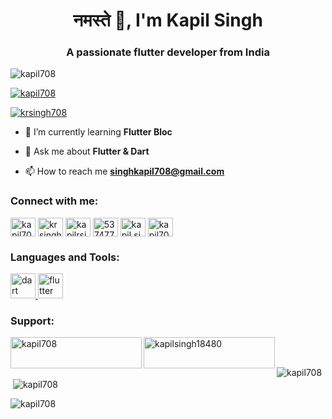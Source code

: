 <h1 align="center">नमस्ते 👋, I'm Kapil Singh</h1>
<h3 align="center">A passionate flutter developer from India</h3>

<p align="left"> <img src="https://komarev.com/ghpvc/?username=kapil708&label=Profile%20views&color=0e75b6&style=flat" alt="kapil708" /> </p>

<p align="left"> <a href="https://github.com/ryo-ma/github-profile-trophy"><img src="https://github-profile-trophy.vercel.app/?username=kapil708" alt="kapil708" /></a> </p>

<p align="left"> <a href="https://twitter.com/krsingh708" target="blank"><img src="https://img.shields.io/twitter/follow/krsingh708?logo=twitter&style=for-the-badge" alt="krsingh708" /></a> </p>

- 🌱 I’m currently learning **Flutter Bloc**

- 💬 Ask me about **Flutter & Dart**

- 📫 How to reach me **singhkapil708@gmail.com**

<h3 align="left">Connect with me:</h3>
<p align="left">
<a href="https://dev.to/kapil708" target="blank"><img align="center" src="https://raw.githubusercontent.com/rahuldkjain/github-profile-readme-generator/master/src/images/icons/Social/devto.svg" alt="kapil708" height="30" width="40" /></a>
<a href="https://twitter.com/krsingh708" target="blank"><img align="center" src="https://raw.githubusercontent.com/rahuldkjain/github-profile-readme-generator/master/src/images/icons/Social/twitter.svg" alt="krsingh708" height="30" width="40" /></a>
<a href="https://linkedin.com/in/kapilrsingh" target="blank"><img align="center" src="https://raw.githubusercontent.com/rahuldkjain/github-profile-readme-generator/master/src/images/icons/Social/linked-in-alt.svg" alt="kapilrsingh" height="30" width="40" /></a>
<a href="https://codesandbox.com/5374771" target="blank"><img align="center" src="https://raw.githubusercontent.com/rahuldkjain/github-profile-readme-generator/master/src/images/icons/Social/codesandbox.svg" alt="5374771" height="30" width="40" /></a>
<a href="https://fb.com/kapil.singh.35574" target="blank"><img align="center" src="https://raw.githubusercontent.com/rahuldkjain/github-profile-readme-generator/master/src/images/icons/Social/facebook.svg" alt="kapil.singh.35574" height="30" width="40" /></a>
<a href="https://instagram.com/kapil708" target="blank"><img align="center" src="https://raw.githubusercontent.com/rahuldkjain/github-profile-readme-generator/master/src/images/icons/Social/instagram.svg" alt="kapil708" height="30" width="40" /></a>
</p>

<h3 align="left">Languages and Tools:</h3>
<p align="left"> <a href="https://dart.dev" target="_blank" rel="noreferrer"> <img src="https://www.vectorlogo.zone/logos/dartlang/dartlang-icon.svg" alt="dart" width="40" height="40"/> </a> <a href="https://flutter.dev" target="_blank" rel="noreferrer"> <img src="https://www.vectorlogo.zone/logos/flutterio/flutterio-icon.svg" alt="flutter" width="40" height="40"/> </a> </p>

<h3 align="left">Support:</h3>
<p><a href="https://www.buymeacoffee.com/kapil708"> <img align="left" src="https://cdn.buymeacoffee.com/buttons/v2/default-yellow.png" height="50" width="210" alt="kapil708" /></a><a href="https://ko-fi.com/kapilsingh18480"> <img align="left" src="https://cdn.ko-fi.com/cdn/kofi3.png?v=3" height="50" width="210" alt="kapilsingh18480" /></a></p><br><br>

<p><img align="left" src="https://github-readme-stats.vercel.app/api/top-langs?username=kapil708&show_icons=true&locale=en&layout=compact" alt="kapil708" /></p>

<p>&nbsp;<img align="center" src="https://github-readme-stats.vercel.app/api?username=kapil708&show_icons=true&locale=en" alt="kapil708" /></p>

<p><img align="center" src="https://github-readme-streak-stats.herokuapp.com/?user=kapil708&" alt="kapil708" /></p>
